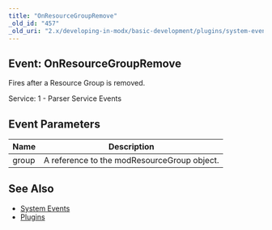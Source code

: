 ```yaml
---
title: "OnResourceGroupRemove"
_old_id: "457"
_old_uri: "2.x/developing-in-modx/basic-development/plugins/system-events/onresourcegroupremove"
---
```


## Event: OnResourceGroupRemove

Fires after a Resource Group is removed.

Service: 1 - Parser Service Events

## Event Parameters

| Name | Description |
|------|-------------|
| group | A reference to the modResourceGroup object. |

## See Also

- [System Events](developing-in-modx/basic-development/plugins/system-events "System Events")
- [Plugins](developing-in-modx/basic-development/plugins "Plugins")